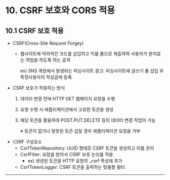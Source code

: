 # 10. CSRF 보호와 CORS 적용
 ## 10.1 CSRF 보호 적용
  * CSRF(Cross-Site Request Forgey)
     * 웹사이트에 악의적인 코드를 삽입하고 이를 폼으로 제출하여 사용자가 원치않는 작업을 하도록 하는 공격
 
       ex) SNS 계정에서 발생되는 피싱사이트 광고: 피싱사이트에 글쓰기 폼 삽입 후 특정사용자의 작성글에 등록
  * CSRF 보호가 작동하는 방식
    1) 데이터 변경 전에 HTTP GET 웹페이지 요청을 수행
    2) 요청 수행 시 애플리케이션에서 고유한 토큰을 생성
    3) 해당 토큰을 활용하여 POST.PUT.DELETE 등의 데이터 변경 작업이 가능
       
       ※ 토큰이 없거나 잘못된 토큰 값일 경우 애플리케이션 요청을 거부
  * CSRF 구성요소
    * CsrfTokenRepository: UUID 형태로 CSRF 토큰을 생성하고 이를 관리
    * CsrfFilter: 요청을 받아서 CSRF 보호 논리를 적용
      * ex) 생성된 토큰을 HTTP 요청의 _csrf 특성에 추가
    * CsrfTokenLogger: CSRF 토큰을 출력하는 맞춤형 필터
***